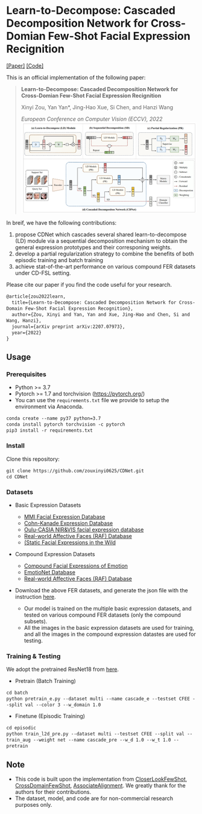 # Learn-to-Decompose: Cascaded Decomposition Network for Cross-Domian Few-Shot Facial Expression Recignition
[[Paper]](https://arxiv.org/abs/2207.07973) [[Code]](https://github.com/zouxinyi0625/CDNet)


This is an official implementation of the following paper:
> **Learn-to-Decompose: Cascaded Decomposition Network for Cross-Domian Few-Shot Facial Expression Recignition**
>
> Xinyi Zou, Yan Yan*, Jing-Hao Xue, Si Chen, and Hanzi Wang
>
> *European Conference on Computer Vision (ECCV), 2022* 
![](./images/overview.png)

In breif, we have the following contributions:

1. propose CDNet which cascades several shared learn-to-decompose (LD) module via a sequential decomposition
mechanism to obtain the general expression prototypes and their corresponing weights.
2. develop a partial regularization strategy to combine the benefits of both
episodic training and batch training
3. achieve stat-of-the-art performance on various compound FER datasets under CD-FSL setting.

Please cite our paper if you find the code useful for your research.

```
@article{zou2022learn,
  title={Learn-to-Decompose: Cascaded Decomposition Network for Cross-Domain Few-Shot Facial Expression Recognition},
  author={Zou, Xinyi and Yan, Yan and Xue, Jing-Hao and Chen, Si and Wang, Hanzi},
  journal={arXiv preprint arXiv:2207.07973},
  year={2022}
}
```


## Usage

### Prerequisites
- Python >= 3.7
- Pytorch >= 1.7 and torchvision (https://pytorch.org/)
- You can use the `requirements.txt` file we provide to setup the environment via Anaconda.
```
conda create --name py37 python=3.7
conda install pytorch torchvision -c pytorch
pip3 install -r requirements.txt
```

### Install
Clone this repository:
```
git clone https://github.com/zouxinyi0625/CDNet.git
cd CDNet
```

### Datasets
- Basic Expression Datasets
  - [MMI Facial Expression Database](https://www.mmifacedb.eu/)
  - [Cohn-Kanade Expression Database](http://www.pitt.edu/~emotion/ck-spread.htm)
  - [Oulu-CASIA NIR&VIS facial expression database](http://www.cse.oulu.fi/CMV/Downloads/Oulu-CASIA)
  - [Real-world Affective Faces (RAF) Database](http://www.whdeng.cn/RAF/model1.html)
  - [(Static Facial Expressions in the Wild](https://cs.anu.edu.au/few/AFEW.html)

- Compound Expression Datasets
  - [Compound Facial Expressions of Emotion](cbcsl.ece.ohio-state.edu/compound.html)
  - [EmotioNet Database](http://cbcsl.ece.ohio-state.edu/dbform_emotionet.html)
  - [Real-world Affective Faces (RAF) Database](http://www.whdeng.cn/RAF/model1.html)


- Download the above FER datasets, and generate the json file with the instruction [here](https://github.com/wyharveychen/CloserLookFewShot#self-defined-setting).
  - Our model is trained on the multiple basic expression datasets, and tested on various compound FER datasets (only the compound subsets).
  - All the images in the basic expression datasets are used for training, and all the images in the compound expression datastes are used for testing.




### Training & Testing
We adopt the pretrained ResNet18 from [here](https://github.com/kaiwang960112/Self-Cure-Network).
- Pretrain (Batch Training)
```
cd batch
python pretrain_e.py --dataset multi --name cascade_e --testset CFEE --split val --color 3 --w_domain 1.0
```
- Finetune (Episodic Training)
```
cd episodic
python train_l2d_pre.py --dataset multi --testset CFEE --split val --train_aug --weight net --name cascade_pre --w_d 1.0 --w_t 1.0 --pretrain
```

## Note
- This code is built upon the implementation from [CloserLookFewShot](https://github.com/wyharveychen/CloserLookFewShot), [CrossDomainFewShot](https://github.com/hytseng0509/CrossDomainFewShot), [AssociateAlignment](https://github.com/ArmanAfrasiyabi/associative-alignment-fs). We greatly thank for the authors for their contributions.
- The dataset, model, and code are for non-commercial research purposes only.
